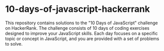 # 10-days-of-javascript-hackerrank
This repository contains solutions to the "10 Days of JavaScript" challenge on HackerRank. The challenge consists of 10 days of coding exercises designed to improve your JavaScript skills. Each day focuses on a specific topic or concept in JavaScript, and you are provided with a set of problems to solve.
